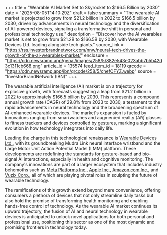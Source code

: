+++
title = "Wearable AI Market Set to Skyrocket to $166.5 Billion by 2030"
date = "2025-08-05T14:10:29Z"
draft = false
summary = "The wearable AI market is projected to grow from $21.2 billion in 2022 to $166.5 billion by 2030, driven by advancements in neural technology and the diversification of AI-powered devices, signaling a transformative shift in personal and professional technology use."
description = "Discover how the AI wearables market is set to grow from $21.2B to $166.5B by 2030, with Wearable Devices Ltd. leading alongside tech giants."
source_link = "https://rss.investorbrandnetwork.com/nnw/neural-tech-drives-the-growth-of-the-ai-wearables-market/"
enclosure = "https://cdn.newsramp.app/genai/images/258/5/882e543e023abb7b5b42d3c1311cb668.png"
article_id = 135574
feed_item_id = 18119
qrcode = "https://cdn.newsramp.app/ibn/qrcode/258/5/chefOFYZ.webp"
source = "InvestorBrandNetwork (IBN)"
+++

<p>The wearable artificial intelligence (AI) market is on a trajectory for explosive growth, with forecasts suggesting a leap from $21.2 billion in 2022 to approximately $166.5 billion by 2030. This represents a compound annual growth rate (CAGR) of 29.8% from 2023 to 2030, a testament to the rapid advancements in neural technology and the broadening spectrum of AI-enhanced wearable devices. The market's expansion is fueled by innovations ranging from smartwatches and augmented reality (AR) glasses to fitness trackers and devices controlled by gestures, marking a significant evolution in how technology integrates into daily life.</p><p>Leading the charge in this technological renaissance is <a href='https://www.wearabledevices.co.il' rel='nofollow' target='_blank'>Wearable Devices Ltd.</a>, with its groundbreaking Mudra Link neural interface wristband and the Large Motor Unit Action Potential Model (LMM) platform. These developments are redefining the standards for gesture-based and bio-signal AI interactions, especially in health and cognitive monitoring. The company's innovations are part of a larger ecosystem that includes industry behemoths such as <a href='https://www.meta.com' rel='nofollow' target='_blank'>Meta Platforms Inc.</a>, <a href='https://www.apple.com' rel='nofollow' target='_blank'>Apple Inc.</a>, <a href='https://www.amazon.com' rel='nofollow' target='_blank'>Amazon.com Inc.</a>, and <a href='https://www.vuzix.com' rel='nofollow' target='_blank'>Vuzix Corp.</a>, all of which are playing pivotal roles in sculpting the future of wearable technology.</p><p>The ramifications of this growth extend beyond mere convenience, offering consumers a plethora of devices that not only streamline daily tasks but also hold the promise of transforming health monitoring and enabling hands-free control of technology. As the wearable AI market continues its upward trajectory, the fusion of AI and neural technology in wearable devices is anticipated to unlock novel applications for both personal and professional use, positioning this sector as one of the most dynamic and promising frontiers in technology today.</p>